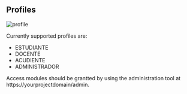 ## Profiles

![profile](https://cdn4.iconfinder.com/data/icons/vectory-office/40/profile-128.png)

Currently supported profiles are:

* ESTUDIANTE
* DOCENTE
* ACUDIENTE
* ADMINISTRADOR

Access modules should be grantted by using the administration tool at https://yourprojectdomain/admin.
